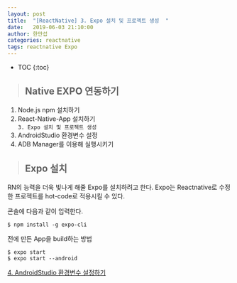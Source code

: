 ```yaml
---
layout: post
title:  "[ReactNative] 3. Expo 설치 및 프로젝트 생성  "
date:   2019-06-03 21:10:00
author: 한만섭
categories: reactnative
tags: reactnative Expo
---
```


* TOC
{:toc}

> ## Native EXPO 연동하기 
1. Node.js npm 설치하기   
2. React-Native-App 설치하기   
`3. Expo 설치 및 프로젝트 생성`
4. AndroidStudio 환경변수 설정  
5. ADB Manager를 이용해 실행시키기    

> ## Expo 설치 
RN의 능력을 더욱 빛나게 해줄 Expo를 설치하려고 한다. Expo는 Reactnative로 수정한 프로젝트를 hot-code로 적용시킬 수 있다. 

콘솔에 다음과 같이 입력한다. 
```
$ npm install -g expo-cli
```

전에 만든 App을 build하는 방법
```
$ expo start
$ expo start --android
```

[4. AndroidStudio 환경변수 설정하기](https://13akstjq.github.io/reactnative/2019/06/03/reactnative-androidstudio.html)

